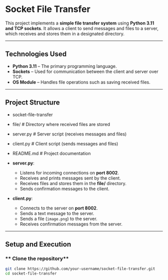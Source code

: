 # **Socket File Transfer**

This project implements a **simple file transfer system** using **Python 3.11 and TCP sockets**. It allows a client to send messages and files to a server, which receives and stores them in a designated directory.

---

## **Technologies Used**
- **Python 3.11** – The primary programming language.
- **Sockets** – Used for communication between the client and server over TCP.
- **OS Module** – Handles file operations such as saving received files.

---

## **Project Structure**
- socket-file-transfer
- file/ # Directory where received files are stored
- server.py # Server script (receives messages and files)
- client.py # Client script (sends messages and files) 
- README.md # Project documentation

- **server.py**:
  - Listens for incoming connections on **port 8002**.
  - Receives and prints messages sent by the client.
  - Receives files and stores them in the **file/** directory.
  - Sends confirmation messages to the client.

- **client.py**:
  - Connects to the server on **port 8002**.
  - Sends a text message to the server.
  - Sends a file (`image.png`) to the server.
  - Receives confirmation messages from the server.

---

## **Setup and Execution**
### ** Clone the repository**
```bash
git clone https://github.com/your-username/socket-file-transfer.git
cd socket-file-transfer
```